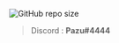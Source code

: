 ![GitHub repo size](https://img.shields.io/github/repo-size/MarioVieilledent/MarioVieilledent)
> Discord : **Pazu#4444**
